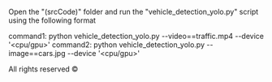 Open the "(srcCode)" folder and run the "vehicle_detection_yolo.py" script using the following format

command1: python vehicle_detection_yolo.py --video==traffic.mp4 --device '<cpu/gpu>'
command2: python vehicle_detection_yolo.py --image==cars.jpg --device '<cpu/gpu>'

All rights reserved ©
